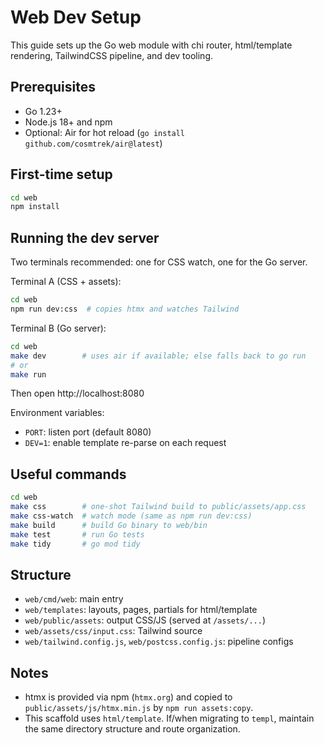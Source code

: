 # Web Dev Setup

This guide sets up the Go web module with chi router, html/template rendering, TailwindCSS pipeline, and dev tooling.

## Prerequisites
- Go 1.23+
- Node.js 18+ and npm
- Optional: Air for hot reload (`go install github.com/cosmtrek/air@latest`)

## First-time setup
```bash
cd web
npm install
```

## Running the dev server
Two terminals recommended: one for CSS watch, one for the Go server.

Terminal A (CSS + assets):
```bash
cd web
npm run dev:css  # copies htmx and watches Tailwind
```

Terminal B (Go server):
```bash
cd web
make dev        # uses air if available; else falls back to go run
# or
make run
```

Then open http://localhost:8080

Environment variables:
- `PORT`: listen port (default 8080)
- `DEV=1`: enable template re-parse on each request

## Useful commands
```bash
cd web
make css        # one-shot Tailwind build to public/assets/app.css
make css-watch  # watch mode (same as npm run dev:css)
make build      # build Go binary to web/bin
make test       # run Go tests
make tidy       # go mod tidy
```

## Structure
- `web/cmd/web`: main entry
- `web/templates`: layouts, pages, partials for html/template
- `web/public/assets`: output CSS/JS (served at `/assets/...`)
- `web/assets/css/input.css`: Tailwind source
- `web/tailwind.config.js`, `web/postcss.config.js`: pipeline configs

## Notes
- htmx is provided via npm (`htmx.org`) and copied to `public/assets/js/htmx.min.js` by `npm run assets:copy`.
- This scaffold uses `html/template`. If/when migrating to `templ`, maintain the same directory structure and route organization.

